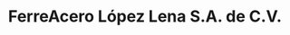 ---
title: "FerreAcero López Lena S.A. de C.V."
url: /union-hidalgo/ferreacero-lopez-lena-s-a-de-c-v/
shop: Eisenwaren
---